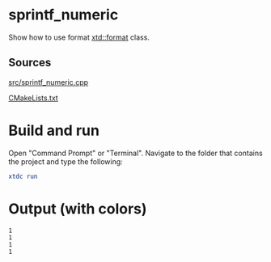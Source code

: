 # sprintf_numeric

Show how to use format [xtd::format](https://codedocs.xyz/gammasoft71/xtd/_format_page.html) class.

## Sources

[src/sprintf_numeric.cpp](src/sprintf_numeric.cpp)

[CMakeLists.txt](CMakeLists.txt)

# Build and run

Open "Command Prompt" or "Terminal". Navigate to the folder that contains the project and type the following:

```cmake
xtdc run
```

# Output (with colors)

```
1
1
1
1
```

